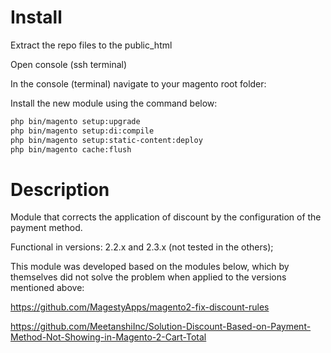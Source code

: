 # Install

Extract the repo files to the public_html

Open console (ssh terminal)

In the console (terminal) navigate to your magento root folder:

Install the new module using the command below:

```sh
php bin/magento setup:upgrade
php bin/magento setup:di:compile
php bin/magento setup:static-content:deploy
php bin/magento cache:flush
```

# Description
Module that corrects the application of discount by the configuration of the payment method.

Functional in versions: 2.2.x and 2.3.x (not tested in the others);

This module was developed based on the modules below, which by themselves did not solve the problem when applied to the versions mentioned above:

https://github.com/MagestyApps/magento2-fix-discount-rules

https://github.com/MeetanshiInc/Solution-Discount-Based-on-Payment-Method-Not-Showing-in-Magento-2-Cart-Total

